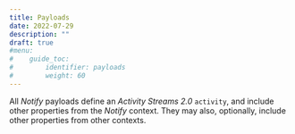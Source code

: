 ```yaml
---
title: Payloads
date: 2022-07-29
description: ""
draft: true
#menu:
#    guide_toc:
#        identifier: payloads
#        weight: 60
---
```


All *Notify* payloads define an *Activity Streams 2.0* `activity`, and include other properties from the *Notify* context. They may also, optionally, include other properties from other contexts.
